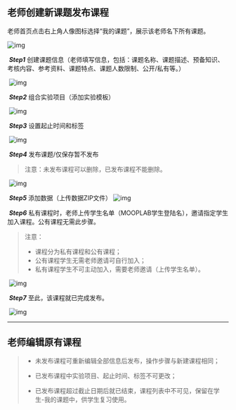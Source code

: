 ## 老师创建新课题发布课程

老师首页点击右上角人像图标选择“我的课题”，展示该老师名下所有课题。

![img](D:\git\intro_to_MOOP\images\6-2-1.png )

 

​          ***Step1***       创建课题信息（老师填写信息，包括：课题名称、课题描述、预备知识、考核内容、参考资料、课题特点、课题人数限制、公开/私有等。）

​                   ![img](D:\git\intro_to_MOOP\images\6-2-9.png)

​          ***Step2***       组合实验项目（添加实验模板）

​                 ![img](D:\git\intro_to_MOOP\images\6-2-3.png)

​          ***Step3***       设置起止时间和标签

​                   ![img](D:\git\intro_to_MOOP\images\6-2-4.png)

 

​          ***Step4***       发布课题/仅保存暂不发布

> 注意：未发布课程可以删除，已发布课程不能删除。

​                            ![img](D:\git\intro_to_MOOP\images\6-2-5.png)

​          ***Step5***       添加数据（上传数据ZIP文件）                   ![img](D:\git\intro_to_MOOP\images\6-2-6.png)

 

​          ***Step6***       私有课程时，老师上传学生名单（MOOPLAB学生登陆名），邀请指定学生加入课程。公有课程无需此步骤。

> 注意：
>
> - 课程分为私有课程和公有课程；
> - 公有课程学生无需老师邀请可自行加入；
> - 私有课程学生不可主动加入，需要老师邀请（上传学生名单）。

​         ![img](D:\git\intro_to_MOOP\images\6-2-7.png)



​          ***Step7***       至此，该课程就已完成发布。

​                   ![img](D:\git\intro_to_MOOP\images\6-2-8.png)

------

 



## 老师编辑原有课程

> - 未发布课程可重新编辑全部信息后发布，操作步骤与新建课程相同；
>
> - 已发布课程中实验项目、起止时间、标签不可更改；
>
> - 已发布课程超过截止日期后就已结束，课程列表中不可见，保留在学生-我的课题中，供学生复习使用。